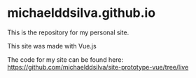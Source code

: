 # michaelddsilva.github.io

This is the repository for my personal site.

This site was made with Vue.js

The code for my site can be found here: https://github.com/michaelddsilva/site-prototype-vue/tree/live